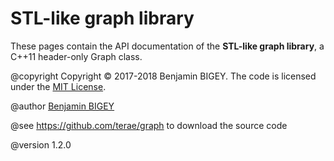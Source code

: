# STL-like graph library

These pages contain the API documentation of the **STL-like graph library**, a C++11 header-only Graph class.

@copyright Copyright &copy; 2017-2018 Benjamin BIGEY. The code is licensed under the [MIT License](http://opensource.org/licenses/MIT).

@author [Benjamin BIGEY](http://benjamin-bigey.com)

@see https://github.com/terae/graph to download the source code

@version 1.2.0
